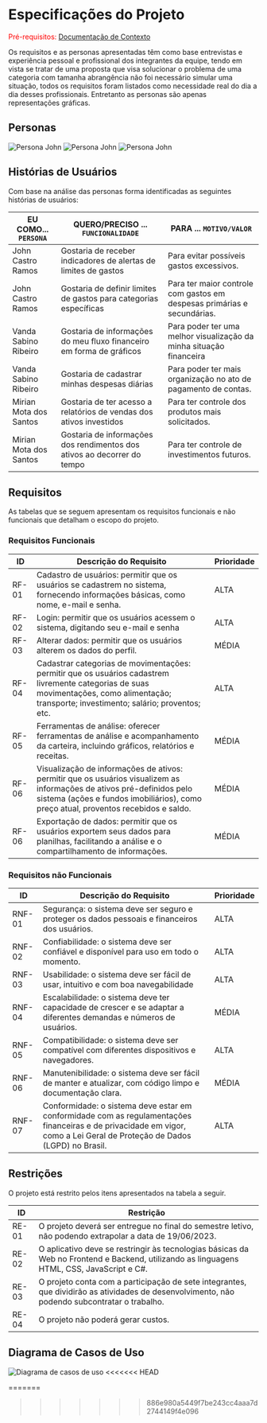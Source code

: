 # Especificações do Projeto

<span style="color:red">Pré-requisitos: <a href="1-Documentação de Contexto.md"> Documentação de Contexto</a></span>

Os requisitos e as personas apresentadas têm como base entrevistas e experiência pessoal e profissional dos integrantes da equipe, tendo em vista se tratar de uma proposta que visa solucionar o problema de uma categoria com tamanha abrangência não foi necessário simular uma situação, todos os requisitos foram listados como necessidade real do dia a dia desses profissionais. Entretanto as personas são apenas representações gráficas.


## Personas

![Persona John](./img/personaJohn.jpg)
![Persona John](./img/personaVanda.jpg)
![Persona John](./img/personaMirian.jpg)


## Histórias de Usuários

Com base na análise das personas forma identificadas as seguintes histórias de usuários:

|EU COMO... `PERSONA`| QUERO/PRECISO ... `FUNCIONALIDADE` |PARA ... `MOTIVO/VALOR`                 |
|--------------------|------------------------------------|----------------------------------------|
|John Castro Ramos  | Gostaria de receber indicadores de alertas de limites de gastos | Para evitar possíveis gastos excessivos. |
| John Castro Ramos | Gostaria de definir limites de gastos para categorias específicas | Para ter maior controle com gastos em despesas primárias e secundárias. |
| Vanda Sabino Ribeiro | Gostaria de informações do meu fluxo financeiro em forma de gráficos | Para poder ter uma melhor visualização da minha situação financeira |
| Vanda Sabino Ribeiro | Gostaria de cadastrar minhas despesas diárias | Para poder ter mais organização no ato de pagamento de contas. |
| Mirian Mota dos Santos  | Gostaria de ter acesso a relatórios de vendas dos ativos investidos | Para ter controle dos produtos mais solicitados. |
| Mirian Mota dos Santos  | Gostaria de informações dos rendimentos dos ativos ao decorrer do tempo | Para ter controle de investimentos futuros. |


## Requisitos

As tabelas que se seguem apresentam os requisitos funcionais e não funcionais que detalham o escopo do projeto.

### Requisitos Funcionais

|ID    | Descrição do Requisito  | Prioridade |
|------|-----------------------------------------|----|
|RF-01| Cadastro de usuários: permitir que os usuários se cadastrem no sistema, fornecendo informações básicas, como nome, e-mail e senha. | ALTA | 
|RF-02| Login: permitir que os usuários acessem o sistema, digitando seu e-mail e senha | ALTA |
|RF-03| Alterar dados: permitir que os usuários alterem os dados do perfil. | MÉDIA |
|RF-04| Cadastrar categorias de movimentações: permitir que os usuários cadastrem livremente categorias de suas movimentações, como alimentação; transporte; investimento; salário; proventos; etc. | ALTA |
|RF-05| Ferramentas de análise: oferecer ferramentas de análise e acompanhamento da carteira, incluindo gráficos, relatórios e receitas. | MÉDIA |
|RF-06| Visualização de informações de ativos: permitir que os usuários visualizem as informações de ativos pré-definidos pelo sistema (ações e fundos imobiliários), como preço atual, proventos recebidos e saldo. | MÉDIA |
|RF-06| Exportação de dados: permitir que os usuários exportem seus dados para planilhas, facilitando a análise e o compartilhamento de informações. | MÉDIA |


### Requisitos não Funcionais

|ID     | Descrição do Requisito  |Prioridade |
|-------|-------------------------|----|
|RNF-01| Segurança: o sistema deve ser seguro e proteger os dados pessoais e financeiros dos usuários. | ALTA | 
|RNF-02| Confiabilidade: o sistema deve ser confiável e disponível para uso em todo o momento. |  ALTA |
|RNF-03| Usabilidade: o sistema deve ser fácil de usar, intuitivo e com boa navegabilidade | ALTA |
|RNF-04| Escalabilidade: o sistema deve ter capacidade de crescer e se adaptar a diferentes demandas e números de usuários. | MÉDIA |
|RNF-05| Compatibilidade: o sistema deve ser compatível com diferentes dispositivos e navegadores. | ALTA |
|RNF-06| Manutenibilidade: o sistema deve ser fácil de manter e atualizar, com código limpo e documentação clara. | MÉDIA |
|RNF-07| Conformidade: o sistema deve estar em conformidade com as regulamentações financeiras e de privacidade em vigor, como a Lei Geral de Proteção de Dados (LGPD) no Brasil. | ALTA |




## Restrições

O projeto está restrito pelos itens apresentados na tabela a seguir.

|ID| Restrição                                             |
|--|-------------------------------------------------------|
|RE-01| O projeto deverá ser entregue no final do semestre letivo, não podendo extrapolar a data de 19/06/2023. |
|RE-02| O aplicativo deve se restringir às tecnologias básicas da Web no Frontend e Backend, utilizando as linguagens HTML, CSS, JavaScript e C#. |
|RE-03| O projeto conta com a participação de sete integrantes, que dividirão as atividades de desenvolvimento, não podendo subcontratar o trabalho. |
|RE-04| O projeto não poderá gerar custos. |



## Diagrama de Casos de Uso

![Diagrama de casos de uso](./img/diagrama-casos-de-uso.png)
<<<<<<< HEAD


=======
>>>>>>> 886e980a5449f7be243cc4aaa7d2744149f4e096
